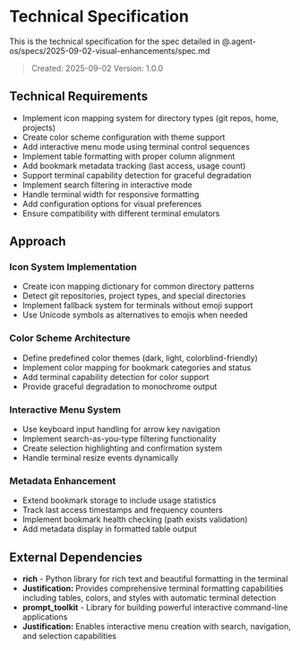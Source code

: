 # Technical Specification

This is the technical specification for the spec detailed in @.agent-os/specs/2025-09-02-visual-enhancements/spec.md

> Created: 2025-09-02
> Version: 1.0.0

## Technical Requirements

- Implement icon mapping system for directory types (git repos, home, projects)
- Create color scheme configuration with theme support
- Add interactive menu mode using terminal control sequences
- Implement table formatting with proper column alignment
- Add bookmark metadata tracking (last access, usage count)
- Support terminal capability detection for graceful degradation
- Implement search filtering in interactive mode
- Handle terminal width for responsive formatting
- Add configuration options for visual preferences
- Ensure compatibility with different terminal emulators

## Approach

### Icon System Implementation
- Create icon mapping dictionary for common directory patterns
- Detect git repositories, project types, and special directories
- Implement fallback system for terminals without emoji support
- Use Unicode symbols as alternatives to emojis when needed

### Color Scheme Architecture
- Define predefined color themes (dark, light, colorblind-friendly)
- Implement color mapping for bookmark categories and status
- Add terminal capability detection for color support
- Provide graceful degradation to monochrome output

### Interactive Menu System  
- Use keyboard input handling for arrow key navigation
- Implement search-as-you-type filtering functionality
- Create selection highlighting and confirmation system
- Handle terminal resize events dynamically

### Metadata Enhancement
- Extend bookmark storage to include usage statistics
- Track last access timestamps and frequency counters
- Implement bookmark health checking (path exists validation)
- Add metadata display in formatted table output

## External Dependencies

- **rich** - Python library for rich text and beautiful formatting in the terminal
- **Justification:** Provides comprehensive terminal formatting capabilities including tables, colors, and styles with automatic terminal detection
- **prompt_toolkit** - Library for building powerful interactive command-line applications
- **Justification:** Enables interactive menu creation with search, navigation, and selection capabilities